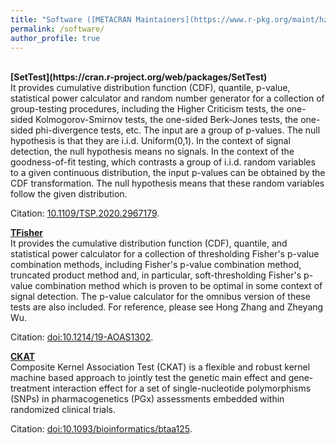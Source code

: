 ```yaml
---
title: "Software ([METACRAN Maintainers](https://www.r-pkg.org/maint/hzhang@wpi.edu))"
permalink: /software/
author_profile: true
---
```

<br>
<b>[SetTest](https://cran.r-project.org/web/packages/SetTest)</b><br> 
It provides cumulative distribution function (CDF), quantile, p-value, statistical power calculator and random number generator for a collection of group-testing procedures, including the Higher Criticism tests, the one-sided Kolmogorov-Smirnov tests, the one-sided Berk-Jones tests, the one-sided phi-divergence tests, etc. The input are a group of p-values. The null hypothesis is that they are i.i.d. Uniform(0,1). In the context of signal detection, the null hypothesis means no signals. In the context of the goodness-of-fit testing, which contrasts a group of i.i.d. random variables to a given continuous distribution, the input p-values can be obtained by the CDF transformation. The null hypothesis means that these random variables follow the given distribution.

Citation: [10.1109/TSP.2020.2967179](https://doi.org/10.1109/TSP.2020.2967179).

<b>[TFisher](https://cran.r-project.org/web/packages/TFisher)</b><br> 
It provides the cumulative distribution function (CDF), quantile, and statistical power calculator for a collection of thresholding Fisher's p-value combination methods, including Fisher's p-value combination method, truncated product method and, in particular, soft-thresholding Fisher's p-value combination method which is proven to be optimal in some context of signal detection. The p-value calculator for the omnibus version of these tests are also included. For reference, please see Hong Zhang and Zheyang Wu.

Citation: [doi:10.1214/19-AOAS1302](https://doi.org/10.1214/19-AOAS1302).

<b>[CKAT](https://cran.r-project.org/web/packages/CKAT)</b><br> 
Composite Kernel Association Test (CKAT) is a flexible and robust kernel machine based approach to jointly test the genetic main effect and gene-treatment interaction effect for a set of single-nucleotide polymorphisms (SNPs) in pharmacogenetics (PGx) assessments embedded within randomized clinical trials.

Citation: [doi:10.1093/bioinformatics/btaa125](https://doi.org/10.1093/bioinformatics/btaa125).




